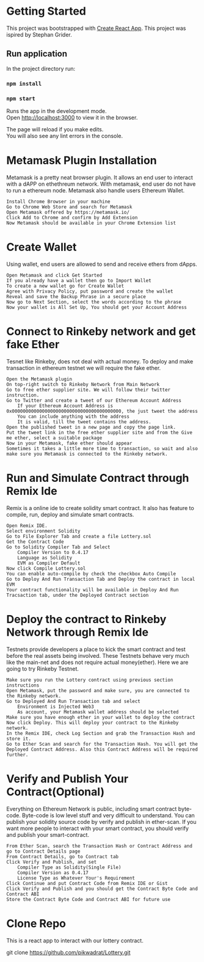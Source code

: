 # Getting Started

This project was bootstrapped with [Create React App](https://github.com/facebook/create-react-app).
This project was ispired by Stephan Grider.

## Run application

In the project directory run:

### `npm install`

### `npm start`

Runs the app in the development mode.\
Open [http://localhost:3000](http://localhost:3000) to view it in the browser.

The page will reload if you make edits.\
You will also see any lint errors in the console.

# Metamask Plugin Installation

Metamask is a pretty neat browser plugin. It allows an end user to interact with a dAPP on ethethreum network. With metamask, end user do not have to run a ethereum node. Metamask also handle users Ethereum Wallet.

    Install Chrome Browser in your machine
    Go to Chrome Web Store and search for Metamask
    Open Metamask offered by https://metamask.io/
    Click Add to Chrome and confirm by Add Extension
    Now Metamask should be available in your Chrome Extension list

# Create Wallet

Using wallet, end users are allowed to send and receive ethers from dApps.

    Open Metamask and click Get Started
    If you already have a wallet then go to Import Wallet
    To create a new wallet go for Create Wallet
    Agree with Privacy Policy, put password and create the wallet
    Reveal and save the Backup Phrase in a secure place
    Now go to Next Section, select the words according to the phrase
    Now your wallet is All Set Up, You should get your Account Address

# Connect to Rinkeby network and get fake Ether

Tesnet like Rinkeby, does not deal with actual money. To deploy and make transaction in ethereum testnet we will require the fake ether.

    Open the Metamask plugin
    On top-right switch to Rinkeby Network from Main Network
    Go to free ether supplier site. We will follow their twitter instruction.
    Go to Twitter and create a tweet of our Ethereum Account Address
        If your Ethereum Account Address is 0x0000000000000000000000000000000000000000, the just tweet the address
        You can include anything with the address
        It is valid, till the tweet contains the address.
    Open the published tweet in a new page and copy the page link.
    Put the tweet link in the free ether supplier site and from the Give me ether, select a suitable package
    Now in your Metamask, fake ether should appear
    Sometimes it takes a little more time to transaction, so wait and also make sure you Metamask is connected to the Rinkeby network.

# Run and Simulate Contract through Remix Ide

Remix is a online ide to create solidity smart contract. It also has feature to compile, run, deploy and simulate smart contracts.

    Open Remix IDE.
    Select environment Solidity
    Go to File Explorer Tab and create a file Lottery.sol
    Get the Contract Code
    Go to Solidity Compiler Tab and Select
        Compiler Version to 0.4.17
        Language as Solidity
        EVM as Compiler Default
    Now click Compile Lottery.sol
    You can enable auto-compile by check the checkbox Auto Compile
    Go to Deploy And Run Transaction Tab and Deploy the contract in local EVM
    Your contract functionality will be available in Deploy And Run Tracsaction tab, under the Deployed Contract section

# Deploy the contract to Rinkeby Network through Remix Ide

Testnets provide developers a place to kick the smart contract and test before the real assets being involved. These Testnets behave very much like the main-net and does not require actual money(ether). Here we are going to try Rinkeby Testnet.

    Make sure you run the Lottery contract using previous section instructions
    Open Metamask, put the password and make sure, you are connected to the Rinkeby network.
    Go to Deployed And Run Transaction tab and select
        Environment is Injected Web3
        As account, your Metamask wallet address should be selected
    Make sure you have enough ether in your wallet to deploy the contract
    Now click Deploy. This will deploy your contract to the Rinkeby network.
    In the Remix IDE, check Log Section and grab the Transaction Hash and store it.
    Go to Ether Scan and search for the Transaction Hash. You will get the Deployed Contract Address. Also this Contract Address will be required further.

# Verify and Publish Your Contract(Optional)

Everything on Ethereum Network is public, including smart contract byte-code. Byte-code is low level stuff and very difficult to understand. You can publish your solidity source code by verify and publish in ether-scan. If you want more people to interact with your smart contract, you should verify and publish your smart-contract.

    From Ether Scan, search the Transaction Hash or Contract Address and go to Contract Details page
    From Contract Details, go to Contract tab
    Click Verify and Publish, and set
        Compiler Type as Solidity(Single File)
        Compiler Version as 0.4.17
        License Type as Whatever Your's Requirement
    Click Continue and put Contract Code from Remix IDE or Gist
    Click Verify and Publish and you should get the Contract Byte Code and Contract ABI
    Store the Contract Byte Code and Contract ABI for future use

# Clone Repo

This is a react app to interact with our lottery contract.

git clone https://github.com/pikwadrat/Lottery.git
